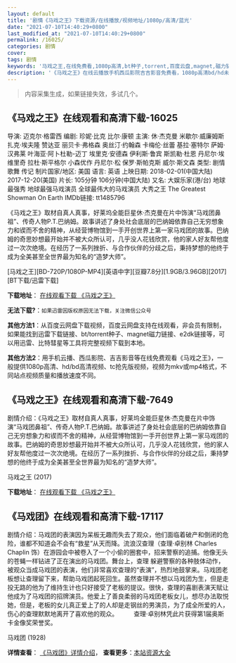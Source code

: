```yaml
---
layout: default
title: '剧情《马戏之王》下载资源/在线播放/视频地址/1080p/高清/蓝光'
date: "2021-07-10T14:40:29+0800"
last_modified_at: "2021-07-10T14:40:29+0800"
permalink: /16025/
categories: 剧情
cover:
tags: 剧情
keywords: '马戏之王,在线免费看,1080p高清,bt种子,torrent,百度云盘,magnet,磁力链,迅雷下载资源'
description: '《马戏之王》在线云播放手机西瓜影院吉吉影音免费看，1080p高清bd/hd未删减完整版和tc抢先枪版，mkv/mp4格式，附带bt/torrent种子、magnet/磁力链、百度云盘、网盘资源迅雷下载链接'
---
```


>内容采集生成，如果链接失效，多试几个。


## 《马戏之王》在线观看和高清下载-16025

导演: 迈克尔·格雷西 编剧: 珍妮·比克 比尔·康顿 主演: 休·杰克曼 米歇尔·威廉姆斯 扎克·埃夫隆 赞达亚 丽贝卡·弗格森 奥丝汀·约翰森 卡梅伦·丝蕾 基拉·塞特尔 萨姆·汉弗莱 叶海亚·阿卜杜勒-迈丁 埃里克·安德森 伊利斯·鲁宾 斯凯勒·杜恩 丹尼尔·埃维里奇 拉杜·斯平格尔 小森优作 丹尼尔·松 保罗·斯帕克斯 威尔·斯文森 类型: 剧情 歌舞 传记 制片国家/地区: 美国 语言: 英语 上映日期: 2018-02-01(中国大陆) 2017-12-20(美国) 片长: 105分钟 106分钟(中国大陆) 又名: 大娱乐家(港/台) 地球最强秀 地球最强马戏演员 全球最伟大的马戏演员 大秀之王 The Greatest Showman On Earth IMDb链接: tt1485796

《马戏之王》取材自真人真事，好莱坞全能巨星休·杰克曼在片中饰演“马戏团鼻祖”、传奇人物P.T.巴纳姆。故事讲述了身处社会底层的巴纳姆依靠自己无穷想象力和锲而不舍的精神，从经营博物馆到一手开创世界上第一家马戏团的故事。巴纳姆的奇思妙想最开始并不被大众所认可，几乎没人花钱欣赏，他的家人好友帮他度过一次次绝境。在经历了一系列挫折、与合作伙伴的分歧之后，秉持梦想的他终于成为全美甚至全世界最为知名的“造梦大师”。


[马戏之王][BD-720P/1080P-MP4][英语中字][豆瓣7.8分][1.9GB/3.96GB][2017][BT下载/迅雷下载]

**下载地址**： [在线观看下载 《马戏之王》](https://www.btdx8.com/torrent/mxzw_2017.html) 


**无法下载?**：`如果迅雷因版权原因无法下载，关注微信公众号 `

**其他方法1**：从百度云网盘下载视频，百度云网盘支持在线观看，非会员有限制，如果能找到迅雷下载链接、bt/torrent种子、magnet磁力链接、e2dk链接等，可以用迅雷、比特彗星等工具将完整视频下载到本地。

**其他方法2**：用手机云播、西瓜影院、吉吉影音等在线免费观看《马戏之王》，一般提供1080p高清、hd/bd高清视频、tc抢先版视频，视频为mkv或mp4格式，不同站点视频质量和播放速度不同。


## 《马戏之王》在线观看和高清下载-7649

剧情介绍：《马戏之王》取材自真人真事，好莱坞全能巨星休·杰克曼在片中饰演“马戏团鼻祖”、传奇人物P.T.巴纳姆。故事讲述了身处社会底层的巴纳姆依靠自己无穷想象力和锲而不舍的精神，从经营博物馆到一手开创世界上第一家马戏团的故事。巴纳姆的奇思妙想最开始并不被大众所认可，几乎没人花钱欣赏，他的家人好友帮他度过一次次绝境。在经历了一系列挫折、与合作伙伴的分歧之后，秉持梦想的他终于成为全美甚至全世界最为知名的“造梦大师”。


马戏之王 (2017)

**下载地址**： [在线观看下载 《马戏之王》](https://www.btbtdy.me/btdy/dy12487.html) 


## 《马戏团》在线观看和高清下载-17117

剧情介绍：马戏团的表演因为呆板无趣而失去了观众，他们面临着破产和倒闭的危险，谁都不知道会不会有“救星”从天而降。流浪汉查理（查理·卓别林 Charles Chaplin 饰）在游园会中被卷入了一个小偷的圈套中，招来警察的追捕。他像无头的苍蝇一样钻进了正在演出的马戏团。舞台上，查理 躲避警察的各种肢体动作，被观众当成马戏团的表演，他们非常喜欢查理的“表演”，热烈地鼓掌来。马戏团老板想让查理留下来，帮助马戏团起死回生。虽然查理并不想以马戏团为生，但是走投无路的他为了维持生计也只好接受了老板的提议。很快，查理的喜剧表演天赋让他成为了马戏团的招牌演员。他爱上了善良柔弱的马戏团老板女儿，想尽办法取悦她，但是，老板的女儿真正爱上了的人却是走钢丝的男演员，为了成全所爱的人，伤心的查理默默地离开了喜欢他的观众。  　　查理·卓别林凭此片获得第1届奥斯卡金像奖荣誉奖。


马戏团 (1928)

**详情查看**： [《马戏团》详情介绍](/movie/17117/)， **查看更多**：[本站资源大全](/movie/t/all/)

